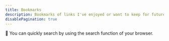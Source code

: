 ```yaml
---
title: Bookmarks
description: Bookmarks of links I've enjoyed or want to keep for future reference.
disablePagination: true
---
```


<div class='box'>
  🔎 You can quickly search by using the search function of your browser.
</div>
